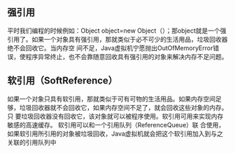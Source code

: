 ## 强引用

平时我们编程的时候例如：Object object=new Object（）；那object就是一个强引用了。如果一个对象具有强引用，那就类似于必不可少的生活用品，垃圾回收器绝不会回收它。当内存空 间不足，Java虚拟机宁愿抛出OutOfMemoryError错误，使程序异常终止，也不会靠随意回收具有强引用的对象来解决内存不足问题。

## 软引用（SoftReference）

如果一个对象只具有软引用，那就类似于可有可物的生活用品。如果内存空间足够，垃圾回收器就不会回收它，如果内存空间不足了，就会回收这些对象的内存。只 要垃圾回收器没有回收它，该对象就可以被程序使用。软引用可用来实现内存敏感的高速缓存。 软引用可以和一个引用队列（ReferenceQueue）联 合使用，如果软引用所引用的对象被垃圾回收，Java虚拟机就会把这个软引用加入到与之关联的引用队列中
